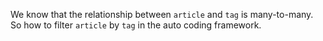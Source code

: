 We know that the relationship between `article` and `tag` is many-to-many. So how to filter `article` by `tag` in the auto coding framework.
